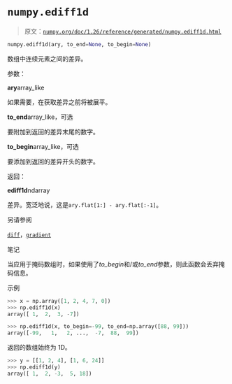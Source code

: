 # `numpy.ediff1d`

> 原文：[`numpy.org/doc/1.26/reference/generated/numpy.ediff1d.html`](https://numpy.org/doc/1.26/reference/generated/numpy.ediff1d.html)

```py
numpy.ediff1d(ary, to_end=None, to_begin=None)
```

数组中连续元素之间的差异。

参数：

**ary**array_like

如果需要，在获取差异之前将被展平。

**to_end**array_like，可选

要附加到返回的差异末尾的数字。

**to_begin**array_like，可选

要添加到返回的差异开头的数字。

返回：

**ediff1d**ndarray

差异。宽泛地说，这是`ary.flat[1:] - ary.flat[:-1]`。

另请参阅

[`diff`](https://numpy.org/doc/1.26/reference/generated/numpy.diff.html#numpy.diff "numpy.diff")，[`gradient`](https://numpy.org/doc/1.26/reference/generated/numpy.gradient.html#numpy.gradient "numpy.gradient")

笔记

当应用于掩码数组时，如果使用了*to_begin*和/或*to_end*参数，则此函数会丢弃掩码信息。

示例

```py
>>> x = np.array([1, 2, 4, 7, 0])
>>> np.ediff1d(x)
array([ 1,  2,  3, -7]) 
```

```py
>>> np.ediff1d(x, to_begin=-99, to_end=np.array([88, 99]))
array([-99,   1,   2, ...,  -7,  88,  99]) 
```

返回的数组始终为 1D。

```py
>>> y = [[1, 2, 4], [1, 6, 24]]
>>> np.ediff1d(y)
array([ 1,  2, -3,  5, 18]) 
```
